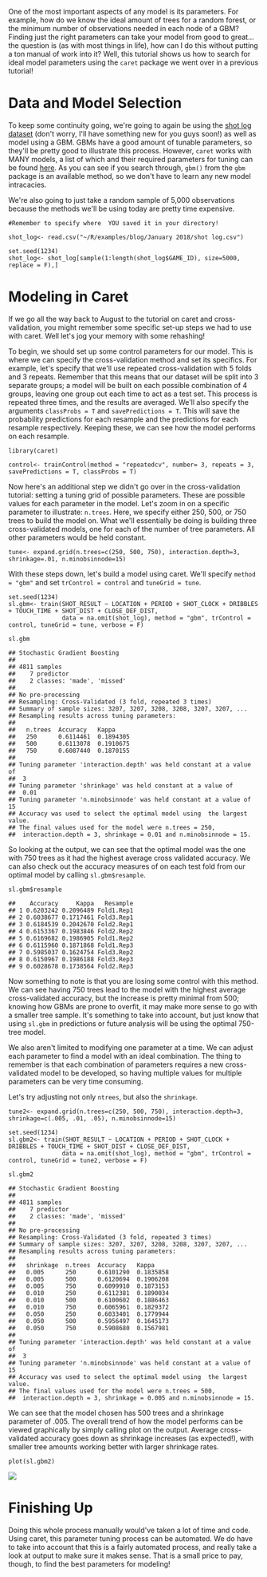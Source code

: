 One of the most important aspects of any model is its parameters. For
example, how do we know the ideal amount of trees for a random forest,
or the minimum number of observations needed in each node of a GBM?
Finding just the right parameters can take your model from good to
great... the question is (as with most things in life), how can I do
this without putting a ton manual of work into it? Well, this tutorial
shows us how to search for ideal model parameters using the `caret`
package we went over in a previous tutorial!

Data and Model Selection
========================

To keep some continuity going, we're going to again be using the [shot
log dataset](https://www.kaggle.com/dansbecker/nba-shot-logs/data)
(don't worry, I'll have something new for you guys soon!) as well as
model using a GBM. GBMs have a good amount of tunable parameters, so
they'll be pretty good to illustrate this process. However, `caret`
works with MANY models, a list of which and their required parameters
for tuning can be found
[here](https://rdrr.io/cran/caret/man/models.html). As you can see if
you search through, `gbm()` from the `gbm` package is an available
method, so we don't have to learn any new model intracacies.

We're also going to just take a random sample of 5,000 observations
because the methods we'll be using today are pretty time expensive.

    #Remember to specify where  YOU saved it in your directory!

    shot_log<- read.csv("~/R/examples/blog/January 2018/shot log.csv")

    set.seed(1234)
    shot_log<- shot_log[sample(1:length(shot_log$GAME_ID), size=5000, replace = F),]

Modeling in Caret
=================

If we go all the way back to August to the tutorial on caret and
cross-validation, you might remember some specific set-up steps we had
to use with caret. Well let's jog your memory with some rehashing!

To begin, we should set up some control parameters for our model. This
is where we can specify the cross-validation method and set its
specifics. For example, let's specify that we'll use repeated
cross-validation with 5 folds and 3 repeats. Remember that this means
that our dataset will be split into 3 separate groups; a model will be
built on each possible combination of 4 groups, leaving one group out
each time to act as a test set. This process is repeated three times,
and the results are averaged. We'll also specify the arguments
`classProbs = T` and `savePredictions = T`. This will save the
probability predictions for each resample and the predictions for each
resample respectively. Keeping these, we can see how the model performs
on each resample.

    library(caret)

    control<- trainControl(method = "repeatedcv", number= 3, repeats = 3, savePredictions = T, classProbs = T)

Now here's an additional step we didn't go over in the cross-validation
tutorial: setting a tuning grid of possible parameters. These are
possible values for each parameter in the model. Let's zoom in on a
specific parameter to illustrate: `n.trees`. Here, we specify either
250, 500, or 750 trees to build the model on. What we'll essentially be
doing is building three cross-validated models, one for each of the
number of tree parameters. All other parameters would be held constant.

    tune<- expand.grid(n.trees=c(250, 500, 750), interaction.depth=3, shrinkage=.01, n.minobsinnode=15)

With these steps down, let's build a model using caret. We'll specify
`method = "gbm"` and set `trControl = control` and `tuneGrid = tune`.

    set.seed(1234)
    sl.gbm<- train(SHOT_RESULT ~ LOCATION + PERIOD + SHOT_CLOCK + DRIBBLES + TOUCH_TIME + SHOT_DIST + CLOSE_DEF_DIST, 
                   data = na.omit(shot_log), method = "gbm", trControl = control, tuneGrid = tune, verbose = F)

    sl.gbm

    ## Stochastic Gradient Boosting 
    ## 
    ## 4811 samples
    ##    7 predictor
    ##    2 classes: 'made', 'missed' 
    ## 
    ## No pre-processing
    ## Resampling: Cross-Validated (3 fold, repeated 3 times) 
    ## Summary of sample sizes: 3207, 3207, 3208, 3208, 3207, 3207, ... 
    ## Resampling results across tuning parameters:
    ## 
    ##   n.trees  Accuracy   Kappa    
    ##   250      0.6114461  0.1894305
    ##   500      0.6113078  0.1910675
    ##   750      0.6087440  0.1870155
    ## 
    ## Tuning parameter 'interaction.depth' was held constant at a value of
    ##  3
    ## Tuning parameter 'shrinkage' was held constant at a value of
    ##  0.01
    ## Tuning parameter 'n.minobsinnode' was held constant at a value of 15
    ## Accuracy was used to select the optimal model using  the largest value.
    ## The final values used for the model were n.trees = 250,
    ##  interaction.depth = 3, shrinkage = 0.01 and n.minobsinnode = 15.

So looking at the output, we can see that the optimal model was the one
with 750 trees as it had the highest average cross validated accuracy.
We can also check out the accuracy measures of on each test fold from
our optimal model by calling `sl.gbm$resample`.

    sl.gbm$resample

    ##    Accuracy     Kappa   Resample
    ## 1 0.6203242 0.2096489 Fold1.Rep1
    ## 2 0.6038677 0.1717461 Fold3.Rep1
    ## 3 0.6184539 0.2042670 Fold2.Rep1
    ## 4 0.6153367 0.1983846 Fold2.Rep2
    ## 5 0.6169682 0.1986905 Fold1.Rep2
    ## 6 0.6115960 0.1871868 Fold1.Rep3
    ## 7 0.5985037 0.1624754 Fold3.Rep2
    ## 8 0.6150967 0.1986188 Fold3.Rep3
    ## 9 0.6028678 0.1738564 Fold2.Rep3

Now something to note is that you are losing some control with this
method. We can see having 750 trees lead to the model with the highest
average cross-validated accuracy, but the increase is pretty minimal
from 500; knowing how GBMs are prone to overfit, it may make more sense
to go with a smaller tree sample. It's something to take into account,
but just know that using `sl.gbm` in predictions or future analysis will
be using the optimal 750-tree model.

We also aren't limited to modifying one parameter at a time. We can
adjust each parameter to find a model with an ideal combination. The
thing to remember is that each combination of parameters requires a new
cross-validated model to be developed, so having multiple values for
multiple parameters can be very time consuming.

Let's try adjusting not only `ntrees`, but also the `shrinkage`.

    tune2<- expand.grid(n.trees=c(250, 500, 750), interaction.depth=3, shrinkage=c(.005, .01, .05), n.minobsinnode=15)

    set.seed(1234)
    sl.gbm2<- train(SHOT_RESULT ~ LOCATION + PERIOD + SHOT_CLOCK + DRIBBLES + TOUCH_TIME + SHOT_DIST + CLOSE_DEF_DIST, 
                   data = na.omit(shot_log), method = "gbm", trControl = control, tuneGrid = tune2, verbose = F)

    sl.gbm2

    ## Stochastic Gradient Boosting 
    ## 
    ## 4811 samples
    ##    7 predictor
    ##    2 classes: 'made', 'missed' 
    ## 
    ## No pre-processing
    ## Resampling: Cross-Validated (3 fold, repeated 3 times) 
    ## Summary of sample sizes: 3207, 3207, 3208, 3208, 3207, 3207, ... 
    ## Resampling results across tuning parameters:
    ## 
    ##   shrinkage  n.trees  Accuracy   Kappa    
    ##   0.005      250      0.6101290  0.1835858
    ##   0.005      500      0.6120694  0.1906208
    ##   0.005      750      0.6099910  0.1873153
    ##   0.010      250      0.6112381  0.1890034
    ##   0.010      500      0.6100602  0.1886463
    ##   0.010      750      0.6065961  0.1829372
    ##   0.050      250      0.6033401  0.1779944
    ##   0.050      500      0.5956497  0.1645173
    ##   0.050      750      0.5908680  0.1567981
    ## 
    ## Tuning parameter 'interaction.depth' was held constant at a value of
    ##  3
    ## Tuning parameter 'n.minobsinnode' was held constant at a value of 15
    ## Accuracy was used to select the optimal model using  the largest value.
    ## The final values used for the model were n.trees = 500,
    ##  interaction.depth = 3, shrinkage = 0.005 and n.minobsinnode = 15.

We can see that the model chosen has 500 trees and a shrinkage parameter
of .005. The overall trend of how the model performs can be viewed
graphically by simply calling plot on the output. Average
cross-validated accuracy goes down as shrinkage increases (as
expected!), with smaller tree amounts working better with larger
shrinkage rates.

    plot(sl.gbm2)

![](2018-4-12-parametertuning_files/figure-markdown_strict/unnamed-chunk-7-1.png)

Finishing Up
============

Doing this whole process manually would've taken a lot of time and code.
Using caret, this parameter tuning process can be automated. We do have
to take into account that this is a fairly automated process, and really
take a look at output to make sure it makes sense. That is a small price
to pay, though, to find the best parameters for modeling!
